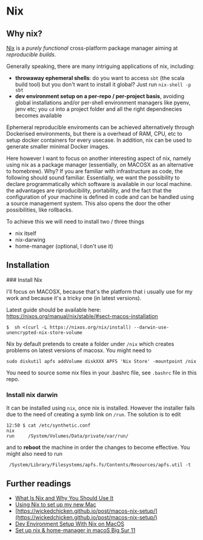 # Nix

## Why nix?

[Nix](https://github.com/NixOS/nix) is a *purely functional* cross-platform package manager aiming at *reproducible builds*.

Generally speaking, there are many intriguing applications of nix, including: 
* **throwaway ephemeral shells**: do you want to access `sbt` (the scala build tool) but you don't want to install it global? Just run `nix-shell -p sbt` 
* **dev environment setup on a per-repo / per-project basis**, avoiding global installations and/or per-shell environment managers like pyenv, jenv etc; you `cd` into a project folder and all the right dependnecies becomes available

Ephemeral reproducible enviroments can be achieved alternatively through Dockerised environments, but there is a overhead of RAM, CPU, etc to setup docker containers for every usecase. 
In addition, nix can be used to generate smaller minimal Docker images. 

Here however I want to focus on another interesting aspect of nix, namely using nix as a package manager (essentially, on MACOSX as an alternative to homebrew). 
Why? 
If you are familiar with infrastructure as code, the following should sound familiar. 
Essentially, we want the possibility to declare programmatically which software is available in our local machine.
the advantages are riproducibility, portability, and the fact that the configuration of your machine is defined in code and can be handled using a source management system. 
This also opens the door the other possibilities, like rollbacks. 

To achieve this we will need to install two / three things 
* nix itself
* nix-darwing 
* home-manager (optional, I don't use it) 


## Installation 

### Install Nix

I'll focus on MACOSX, because that's the platform that i usually use for my work and because it's a tricky one (in latest versions). 

Latest guide should be available here: https://nixos.org/manual/nix/stable/#sect-macos-installation
```
$  sh <(curl -L https://nixos.org/nix/install) --darwin-use-unencrypted-nix-store-volume
```

Nix by default pretends to create a folder under `/nix` which creates problems on latest versions of macosx. You might need to 
```
sudo diskutil apfs addVolume diskXXX APFS 'Nix Store' -mountpoint /nix
```

You need to source some nix files in your .bashrc file, see `.bashrc` file in this repo. 

### Install nix darwin

It can be installed using `nix`, once nix is installed. However the installer fails due to the need of creating a symb link on `/run`. 
The solution is to edit 
```
12:50 $ cat /etc/synthetic.conf
nix
run     /System/Volumes/Data/private/var/run/
```

and to **reboot** the machine in order the changes to become effective. You might also need to run 
```
 /System/Library/Filesystems/apfs.fs/Contents/Resources/apfs.util -t
 ```


## Further readings 
* [What Is Nix and Why You Should Use It](https://serokell.io/blog/what-is-nix)
* [Using Nix to set up my new Mac](https://adrianhesketh.com/2020/07/03/mac-setup-with-nix-darwin/)
* [https://wickedchicken.github.io/post/macos-nix-setup/](https://wickedchicken.github.io/post/macos-nix-setup/)
* [Dev Environment Setup With Nix on MacOS](https://www.mathiaspolligkeit.de/dev/exploring-nix-on-macos/)
* [Set up nix & home-manager in macoS Big Sur 11](https://gist.github.com/mandrean/65108e0898629e20afe1002d8bf4f223)
